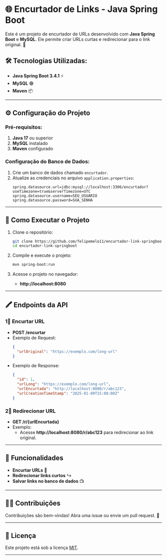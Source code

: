 # 🌐 Encurtador de Links - Java Spring Boot

Este é um projeto de encurtador de URLs desenvolvido com **Java Spring Boot** e **MySQL**. Ele permite criar URLs curtas e redirecionar para o link original. 🚀

## 🛠️ Tecnologias Utilizadas:
- **Java Spring Boot 3.4.1** ⚡
- **MySQL** 🟢
- **Maven** 📦

---

## ⚙️ Configuração do Projeto

### Pré-requisitos:
1. **Java 17** ou superior
2. **MySQL** instalado
3. **Maven** configurado

### Configuração do Banco de Dados:
1. Crie um banco de dados chamado `encurtador`.
2. Atualize as credenciais no arquivo `application.properties`:
   ```properties
   spring.datasource.url=jdbc:mysql://localhost:3306/encurtador?useTimezone=true&serverTimezone=UTC
   spring.datasource.username=SEU_USUARIO
   spring.datasource.password=SUA_SENHA
   ```

---

## 🚀 Como Executar o Projeto

1. Clone o repositório:
   ```bash
   git clone https://github.com/felipemelo11/encurtador-link-springboot.git
   cd encurtador-link-springboot
   ```

2. Compile e execute o projeto:
   ```bash
   mvn spring-boot:run
   ```

3. Acesse o projeto no navegador:  
   - **http://localhost:8080**

---

## 🖍️ Endpoints da API

### 1⃣ Encurtar URL
- **POST /encurtar**
- Exemplo de Request:
  ```json
  {
    "urlOriginal": "https://exemplo.com/long-url"
  }
  ```
- Exemplo de Response:
  ```json
  {
    "id": 1,
    "urlLong": "https://exemplo.com/long-url",
    "urlEncurtada": "http://localhost:8080/r/abc123",
    "urlCreationTimeStamp": "2025-01-09T15:00:00Z"
  }
  ```

### 2⃣ Redirecionar URL
- **GET /r/{urlEncurtada}**
- Exemplo:  
  - Acesse **http://localhost:8080/r/abc123** para redirecionar ao link original.

---

## 📌 Funcionalidades
- **Encurtar URLs** 🌟
- **Redirecionar links curtos** ↪️
- **Salvar links no banco de dados** 📺

---

## 🧑‍💻 Contribuições
Contribuições são bem-vindas! Abra uma issue ou envie um pull request. 💬

---

## 📄 Licença
Este projeto está sob a licença [MIT](LICENSE).

---
